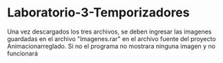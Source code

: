 # Laboratorio-3-Temporizadores

Una vez descargados los tres archivos, se deben ingresar las imagenes guardadas en el archivo "Imagenes.rar" en 
el archivo fuente del proyecto Animacionarreglado. Si no el programa no mostrara ninguna imagen y no funcionará
